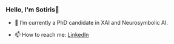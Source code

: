### Hello, I'm Sotiris👋



- 🔭 I’m currently a PhD candidate in XAI and Neurosymbolic AI. 

- 📫 How to reach me: [LinkedIn](https://www.linkedin.com/in/sotirioszikas/)
